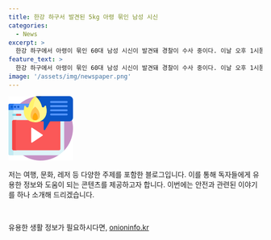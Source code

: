 ```yaml
---
title: 한강 하구서 발견된 5kg 아령 묶인 남성 시신
categories:
  - News
excerpt: >
  한강 하구에서 아령이 묶인 60대 남성 시신이 발견돼 경찰이 수사 중이다. 이날 오후 1시쯤 고양시 덕양구 행주나루터 선착장에서 물에 떠 있는 남성 시신이 발견됐고, 팔에는 5kg 아령이 묶여 있었다. 해당 시신은 서울에서 혼자 살던 60대 A씨로 확인됐으며, 타살 혐의는 없는 것으로 알려졌다. 경찰은 유족 등을 조사하며 사망 경위를 조사 중이다.
feature_text: >
  한강 하구에서 아령이 묶인 60대 남성 시신이 발견돼 경찰이 수사 중이다. 이날 오후 1시쯤 고양시 덕양구 행주나루터 선착장에서 물에 떠 있는 남성 시신이 발견됐고, 팔에는 5kg 아령이 묶여 있었다. 해당 시신은 서울에서 혼자 살던 60대 A씨로 확인됐으며, 타살 혐의는 없는 것으로 알려졌다. 경찰은 유족 등을 조사하며 사망 경위를 조사 중이다.
image: '/assets/img/newspaper.png'
---
```


<p><img src="/assets/img/news.png" alt="rentncar 속보" /></p>

<p>저는 여행, 문화, 레저 등 다양한 주제를 포함한 블로그입니다. 이를 통해 독자들에게 유용한 정보와 도움이 되는 콘텐츠를 제공하고자 합니다. 이번에는 안전과 관련된 이야기를 하나 소개해 드리겠습니다.</p>

<p data-ke-size="size16"> &nbsp;</p>
유용한 생활 정보가 필요하시다면, <a href="https://onioninfo.kr" rel="dofollow">onioninfo.kr</a>


